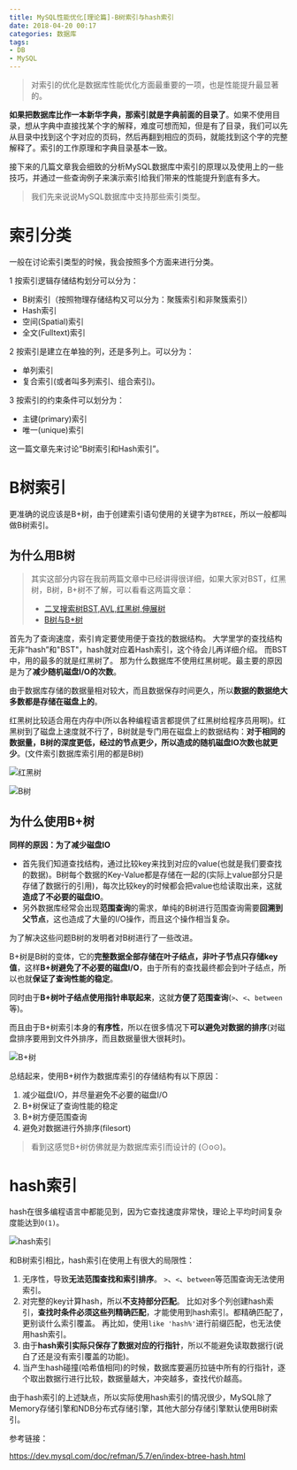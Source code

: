 ```yaml
---
title: MySQL性能优化[理论篇]-B树索引与hash索引
date: 2018-04-20 00:17
categories: 数据库
tags: 
- DB
- MySQL
---
```



> 对索引的优化是数据库性能优化方面最重要的一项，也是性能提升最显著的。

**如果把数据库比作一本新华字典，那索引就是字典前面的目录了**。如果不使用目录，想从字典中直接找某个字的解释，难度可想而知，但是有了目录，我们可以先从目录中找到这个字对应的页码，然后再翻到相应的页码，就能找到这个字的完整解释了。索引的工作原理和字典目录基本一致。

接下来的几篇文章我会细致的分析MySQL数据库中索引的原理以及使用上的一些技巧，并通过一些查询例子来演示索引给我们带来的性能提升到底有多大。

> 我们先来说说MySQL数据库中支持那些索引类型。

# 索引分类

一般在讨论索引类型的时候，我会按照多个方面来进行分类。

1 按索引逻辑存储结构划分可以分为：

* B树索引（按照物理存储结构又可以分为：聚簇索引和非聚簇索引）
* Hash索引
* 空间(Spatial)索引
* 全文(Fulltext)索引

2 按索引是建立在单独的列，还是多列上。可以分为：

* 单列索引
* 复合索引(或者叫多列索引、组合索引)。

3  按索引的约束条件可以划分为：

* 主键(primary)索引
* 唯一(unique)索引

这一篇文章先来讨论“B树索引和Hash索引”。

# B树索引

更准确的说应该是B+树，由于创建索引语句使用的关键字为`BTREE`，所以一般都叫做B树索引。

## 为什么用B树

> 其实这部分内容在我前两篇文章中已经讲得很详细，如果大家对BST，红黑树，B树，B+树不了解，可以看看这两篇文章：
> * [二叉搜索树BST,AVL,红黑树,伸展树](https://blog.csdn.net/holmofy/article/details/79692613)
> * [B树与B+树](https://blog.csdn.net/holmofy/article/details/79830773)

首先为了查询速度，索引肯定要使用便于查找的数据结构。
大学里学的查找结构无非“hash”和"BST"，hash就对应着Hash索引，这个待会儿再详细介绍。
而BST中，用的最多的就是红黑树了。
那为什么数据库不使用红黑树呢。最主要的原因是为了**减少随机磁盘I/O的次数**。

由于数据库存储的数据量相对较大，而且数据保存时间更久，所以**数据的数据绝大多数都是存储在磁盘上的**。

红黑树比较适合用在内存中(所以各种编程语言都提供了红黑树给程序员用啊)。红黑树到了磁盘上速度就不行了，B树就是专门用在磁盘上的数据结构：**对于相同的数据量，B树的深度更低，经过的节点更少，所以造成的随机磁盘IO次数也就更少**。(文件索引数据库索引用的都是B树)

![红黑树](http://tva1.sinaimg.cn/large/bda5cd74gy1fqic287p4eg20fq06qmxn.gif)

![B树](http://tva1.sinaimg.cn/large/bda5cd74gy1fqic4i8n8xg20eu04vmxk.gif)

## 为什么使用B+树

**同样的原因：为了减少磁盘IO**

* 首先我们知道查找结构，通过比较key来找到对应的value(也就是我们要查找的数据)。B树每个数据的Key-Value都是存储在一起的(实际上value部分只是存储了数据行的引用)，每次比较key的时候都会把value也给读取出来，这就**造成了不必要的磁盘IO**。
* 另外数据库经常会出现**范围查询**的需求，单纯的B树进行范围查询需要**回溯到父节点**，这也造成了大量的I/O操作，而且这个操作相当复杂。

为了解决这些问题B树的发明者对B树进行了一些改进。

B+树是B树的变体，它的**完整数据全部存储在叶子结点，非叶子节点只存储key值**，这样**B+树避免了不必要的磁盘I/O**，由于所有的查找最终都会到叶子结点，所以也就**保证了查询性能的稳定**。

同时由于**B+树叶子结点使用指针串联起来**，这就**方便了范围查询**(`>`、`<`、`between`等)。

而且由于B+树索引本身的**有序性**，所以在很多情况下**可以避免对数据的排序**(对磁盘排序要用到文件外排序，而且数据量很大很耗时)。

![B+树](http://tva1.sinaimg.cn/large/bda5cd74gy1ftod7o55hkj20ry0k379y.jpg)

总结起来，使用B+树作为数据库索引的存储结构有以下原因：
1. 减少磁盘I/O，并尽量避免不必要的磁盘I/O
2. B+树保证了查询性能的稳定
3. B+树方便范围查询
4. 避免对数据进行外排序(filesort)

> 看到这感觉B+树仿佛就是为数据库索引而设计的 (⊙o⊙)。

# hash索引

hash在很多编程语言中都能见到，因为它查找速度非常快，理论上平均时间复杂度能达到`O(1)`。

![hash索引](http://tva1.sinaimg.cn/large/bda5cd74gy1fqieqgqbarg20gr08hglm.jpg)



和B树索引相比，hash索引在使用上有很大的局限性：

1. 无序性，导致**无法范围查找和索引排序**。
  `>`、`<`、`between`等范围查询无法使用索引。
2. 对完整的key计算hash，所以**不支持部分匹配**。
  比如对多个列创建hash索引，**查找时条件必须这些列精确匹配**，才能使用到hash索引。都精确匹配了，更别谈什么索引覆盖。
  再比如，使用`like 'hash%'`进行前缀匹配，也无法使用hash索引。
3. 由于**hash索引实际只保存了数据对应的行指针**，所以不能避免读取数据行(说白了还是没有索引覆盖的功能)。
4. 当产生hash碰撞(哈希值相同)的时候，数据库要遍历拉链中所有的行指针，逐个取出数据行进行比较，数据量越大，冲突越多，查找代价越高。

由于hash索引的上述缺点，所以实际使用hash索引的情况很少，MySQL除了Memory存储引擎和NDB分布式存储引擎，其他大部分存储引擎默认使用B树索引。



参考链接：

https://dev.mysql.com/doc/refman/5.7/en/index-btree-hash.html
